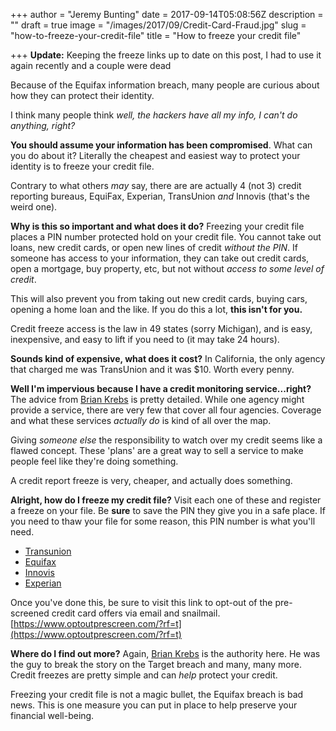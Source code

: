 +++
author = "Jeremy Bunting"
date = 2017-09-14T05:08:56Z
description = ""
draft = true
image = "/images/2017/09/Credit-Card-Fraud.jpg"
slug = "how-to-freeze-your-credit-file"
title = "How to freeze your credit file"

+++
**Update:** Keeping the freeze links up to date on this post, I had to use it again recently and a couple were dead

Because of the Equifax information breach, many people are curious about how they can protect their identity.

I think many people think _well, the hackers have all my info, I can't do anything, right?_

**You should assume your information has been compromised**. What can you do about it? Literally the cheapest and easiest way to protect your identity is to freeze your credit file.

Contrary to what others _may_ say, there are are actually 4 (not 3) credit reporting bureaus, EquiFax, Experian, TransUnion _and_ Innovis (that's the weird one).

**Why is this so important and what does it do?**
Freezing your credit file places a PIN number protected hold on your credit file. You cannot take out loans, new credit cards, or open new lines of credit _without the PIN_. If someone has access to your information, they can take out credit cards, open a mortgage, buy property, etc, but not without _access to some level of credit_.

This will also prevent you from taking out new credit cards, buying cars, opening a home loan and the like. If you do this a lot, **this isn't for you.**

Credit freeze access is the law in 49 states (sorry Michigan), and is easy, inexpensive, and easy to lift if you need to (it may take 24 hours).

**Sounds kind of expensive, what does it cost?**
In California, the only agency that charged me was TransUnion and it was $10. Worth every penny.

**Well I'm impervious because I have a credit monitoring service...right?**
The advice from [Brian Krebs](https://krebsonsecurity.com/2014/03/are-credit-monitoring-services-worth-it/) is pretty detailed. While one agency might provide a service, there are very few that cover all four agencies. Coverage and what these services _actually do_ is kind of all over the map.

Giving _someone else_ the responsibility to watch over my credit seems like a flawed concept. These 'plans' are a great way to sell a service to make people feel like they're doing something.

A credit report freeze is very, cheaper, and actually does something.

**Alright, how do I freeze my credit file?**
Visit each one of these and register a freeze on your file. Be **sure** to save the PIN they give you in a safe place. If you need to thaw your file for some reason, this PIN number is what you'll need.

* [Transunion](https://freeze.transunion.com/sf/securityFreeze/landingPage.jsp)
* [Equifax](https://www.equifax.com/personal/credit-report-services/credit-freeze/)
* [Innovis](https://www.innovis.com/securityFreeze/index)
* [Experian](https://www.experian.com/ncaconline/freeze#registration)

Once you've done this, be sure to visit this link to opt-out of the pre-screened credit card offers via email and snailmail.
[https://www.optoutprescreen.com/?rf=t](https://www.optoutprescreen.com/?rf=t)

**Where do I find out more?**
Again, [Brian Krebs](https://krebsonsecurity.com/2017/09/the-equifax-breach-what-you-should-know/) is the authority here. He was the guy to break the story on the Target breach and many, many more. Credit freezes are pretty simple and can _help_ protect your credit.

Freezing your credit file is not a magic bullet, the Equifax breach is bad news. This is one measure you can put in place to help preserve your financial well-being.